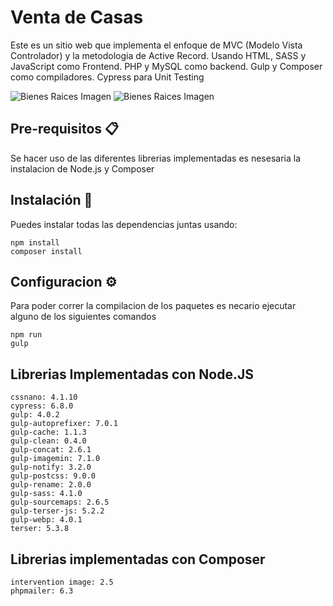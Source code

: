 # Venta de Casas
Este es un sitio web que implementa el enfoque de MVC (Modelo Vista Controlador) y la metodologia de Active Record.
Usando HTML, SASS y JavaScript como Frontend.
PHP y MySQL como backend.
Gulp y Composer como compiladores.
Cypress para Unit Testing

![Bienes Raices Imagen](https://i.imgur.com/uI0WUGL.png)
![Bienes Raices Imagen](https://i.imgur.com/2Zo4CTr.png)

## Pre-requisitos 📋
Se hacer uso de las diferentes librerias implementadas es nesesaria la instalacion de Node.js y Composer

## Instalación 🔧
Puedes instalar todas las dependencias juntas usando:

```
npm install
composer install
```

## Configuracion ⚙️
Para poder correr la compilacion de los paquetes es necario ejecutar alguno de los siguientes comandos
```
npm run
gulp
```

## Librerias Implementadas con Node.JS
```
cssnano: 4.1.10
cypress: 6.8.0
gulp: 4.0.2
gulp-autoprefixer: 7.0.1
gulp-cache: 1.1.3
gulp-clean: 0.4.0
gulp-concat: 2.6.1
gulp-imagemin: 7.1.0
gulp-notify: 3.2.0
gulp-postcss: 9.0.0
gulp-rename: 2.0.0
gulp-sass: 4.1.0
gulp-sourcemaps: 2.6.5
gulp-terser-js: 5.2.2
gulp-webp: 4.0.1
terser: 5.3.8
```

## Librerias implementadas con Composer
```
intervention image: 2.5
phpmailer: 6.3
```